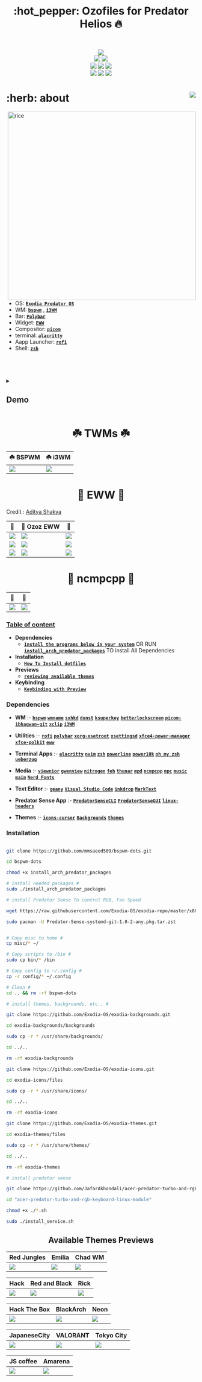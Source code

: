 <h1 align="center"> :hot_pepper: Ozofiles for Predator Helios 🔥 </h1> 

<!-- ###########################################  ########################################### -->


<!-- shields -->

</br>

<p align="center">
  <img src="https://img.shields.io/github/license/mmsaeed509/bspwm-dots?style=for-the-badge">
  </br>
  <img src="https://img.shields.io/badge/Maintained%3F-Yes-green?style=for-the-badge">
  <img src="https://img.shields.io/github/issues/mmsaeed509/bspwm-dots?color=purple&style=for-the-badge">
  </br>
  <img src="https://img.shields.io/github/stars/mmsaeed509/bspwm-dots?style=for-the-badge">
  <img src="https://img.shields.io/github/forks/mmsaeed509/bspwm-dots?color=teal&style=for-the-badge">
  <img src="https://img.shields.io/github/repo-size/mmsaeed509/bspwm-dots?color=blueviolet&style=for-the-badge">
  </br>
  <img src="https://img.shields.io/github/languages/count/mmsaeed509/bspwm-dots?color=red&style=for-the-badge">
  <img src="https://img.shields.io/github/languages/code-size/mmsaeed509/bspwm-dots?color=yellow&style=for-the-badge">
  <img src="https://img.shields.io/github/last-commit/mmsaeed509/bspwm-dots?color=deeppink&style=for-the-badge">
</p>

<!-- shields -->

<!-- ###########################################  ########################################### -->

<!-- About -->
<h1 align="left"> :herb: about  <img align="right" src="https://visitor-badge-reloaded.herokuapp.com/badge?color=FC4753&page_id=mmsaeed509/bspwm-dots&style=for-the-badge&lcolor=1a1e29"/> </h1> 

<img src="img/desktop.png" alt="rice" align="right" width="500px">

</br>

 - OS: [**`Exodia Predator OS`**](https://exodia-os.github.io/exodia-website/)
 - WM: [**`bspwm`**](https://github.com/baskerville/bspwm) , [**`i3WM`**](https://i3wm.org/)
 - Bar: [**`Polybar`**](https://github.com/polybar/polybar)
 - Widget: [**`EWW`**](https://github.com/elkowar/eww)
 - Compositor: [**`picom`**](https://github.com/yshui/picom)
 - terminal: [**`alacritty`**](https://github.com/alacritty/alacritty)
 - Aapp Launcher: [**`rofi`**](https://github.com/davatorium/rofi)
 - Shell: [**`zsh`**](https://ohmyz.sh)

</br>

#

<!-- About -->

<!-- ###########################################  ########################################### -->

<!-- reviewing themes -->

<details>
   <summary><h2> Demo </h2></summary>

  <h3 align="center"> NEW RICE :rice: :hot_pepper: 🔥 </h3> 
  
  https://user-images.githubusercontent.com/62524855/182533387-788444e8-f015-4412-bdb6-c790562ca93f.mp4
  
  <h3 align="center"> OLD RICE :rice: :hot_pepper: 🔥 </h3> 
  
  https://user-images.githubusercontent.com/62524855/179009506-b9ca5188-0409-45db-8f98-e4b1e67bfbc8.mp4
  
  <h3 align="center"> OLDEST RICE :rice: :hot_pepper: 🔥 </h3> 
  
  https://user-images.githubusercontent.com/62524855/175541828-d4ef64a7-1359-435d-8b47-80035f7756a5.mp4

</details>

<h1 align="center"> ☘️ TWMs ☘️ </h1>

|:shamrock: BSPWM|:shamrock: i3WM|
|--|--|
| [![](GIFs/themes.gif)](https://drive.google.com/file/d/17AhFlv3E8t-pNak883Eoda97DicuXHw6/view?usp=sharing) | ![](GIFs/i3WM.gif) |


<!-- reviewing themes -->

<!-- ###########################################  ########################################### -->

<!-- EWW -->


<h1 align="center"> 🦋 EWW 🦋 </h1>

Credit : [Aditya Shakya](https://github.com/adi1090x/widgets) 

| 🦋 | 🦋 Ozoz EWW | 🦋 |
|--|--|--|
| ![](img/EWW.png) | ![](img/ozozEWW.png) | ![](img/eww.png) |
| ![](img/view-1.png) | ![](img/view-2.png) | ![](img/view-3.png) |
| ![](img/view-4.png) | ![](img/view-5.png) | ![](img/view-6.png) |


<!-- EWW -->

<!-- ###########################################  ########################################### -->

<!-- ncmpcpp -->

<h1 align="center"> 🎵 ncmpcpp 🎵 </h1>

| 🎵 | 🎵 |
|--|--|
| ![](img/ncmpcpp_1.png) | ![](img/ncmpcpp_2.png) |

<!-- ncmpcpp -->

<!-- ###########################################  ########################################### -->

<!-- Table of content -->

### [Table of content](#table-of-content)

+ **Dependencies**
  - [**`Install the programs below in your system`**](#dependencies) OR RUN [**`install_arch_predator_packages`**](install_arch_predator_packages) TO install All Dependencies
+ **Installation**
  - [**`How To Install dotfiles`**](#installation)
+ **Previews**
  - [**`reviewing available themes`**](#available-themes-previews)
+ **Keybinding**
  - [**`Keybinding with Preview`**](https://github.com/mmsaeed509/bspwm-dots/wiki/Keybinding)
  
<!-- Table of content -->

<!-- ###########################################  ########################################### -->

<!-- Dependencies -->

### Dependencies

- **WM** :- [**`bspwm`**](https://madnight.github.io/bspwm/) [**`wmname`**](https://archlinux.org/packages/?name=wmname) [**`sxhkd`**](https://wiki.archlinux.org/title/Sxhkd) [**`dunst`**](https://wiki.archlinux.org/title/Dunst)  [**`ksuperkey`**](https://github.com/hanschen/ksuperkey) [**`betterlockscreen`**](https://github.com/betterlockscreen/betterlockscreen)  [**`picom-ibhagwan-git`**](https://aur.archlinux.org/packages/picom-ibhagwan-git) [**`xclip`**](https://wiki.archlinux.org/title/clipboard) [**`i3WM`**](https://i3wm.org/)

- **Utilities** :- [**`rofi`**](https://github.com/davatorium/rofi) [**`polybar`**](https://github.com/polybar/polybar) [**`xorg-xsetroot`**](https://archlinux.org/packages/extra/x86_64/xorg-xsetroot/) [**`xsettingsd`**](https://wiki.archlinux.org/title/Xsettingsd) [**`xfce4-power-manager`**](https://wiki.archlinux.org/title/Power_management) [**`xfce-polkit`**](https://wiki.archlinux.org/title/Polkit) [**`eww`**](https://github.com/elkowar/eww)

- **Terminal Apps** :- [**`alacritty`**](https://alacritty.org/) [**`nvim`**](https://neovim.io/) [**`zsh`**](https://wiki.archlinux.org/title/zsh) [**`powerline`**](https://wiki.archlinux.org/title/Powerline) [**`power10k`**](https://github.com/romkatv/powerlevel10k)  [**`oh my zsh`**](https://ohmyz.sh/) [**`ueberzug`**](https://github.com/seebye/ueberzug)

- **Media** :- [**`viewnior`**](https://archlinux.org/packages/community/x86_64/viewnior/) [**`gwenview`**](https://archlinux.org/packages/extra/x86_64/gwenview/) [**`nitrogen`**](https://wiki.archlinux.org/title/nitrogen) [**`feh`**](https://wiki.archlinux.org/title/feh) [**`thunar`**](https://wiki.archlinux.org/title/thunar) [**`mpd`**](https://wiki.archlinux.org/title/Music_Player_Daemon) [**`ncmpcpp`**](https://wiki.archlinux.org/title/ncmpcpp) [**`mpc`**](https://archlinux.org/packages/extra/x86_64/mpc/) [**`music`**](https://github.com/Exodia-OS/exodia-music) [**`maim`**](https://github.com/naelstrof/maim) [**`Nerd Fonts`**](https://github.com/ryanoasis/nerd-fonts)

- **Text Editor** :- [**`geany`**](https://www.geany.org/) [**`Visual Studio Code`**](https://code.visualstudio.com/) [**`inkdrop`**](https://www.inkdrop.app/) [**`MarkText`**](https://github.com/marktext/marktext)

- **Predator Sense App** :- [**`PredatorSenseCLI`**](https://github.com/JafarAkhondali/acer-predator-turbo-and-rgb-keyboard-linux-module) [**`PredatorSenseGUI`**](https://github.com/zehratullayl/Linux-Predator-GUI) [**`linux-headers`**](https://archlinux.org/packages/core/x86_64/linux-headers/)

- **Themes** :- [**`icons-cursor`**](https://github.com/Exodia-OS/exodia-icons) [**`Backgrounds`**](https://github.com/Exodia-OS/exodia-backgrounds) [**`themes`**](https://github.com/Exodia-OS/exodia-themes) 

<!-- Dependencies -->

<!-- ###########################################  ########################################### -->

<!-- Installation -->

### Installation

~~~bash

git clone https://github.com/mmsaeed509/bspwm-dots.git

cd bspwm-dots

chmod +x install_arch_predator_packages

# install needed packages #
sudo ./install_arch_predator_packages

# install Predator Sense To control RGB, Fan Speed

wget https://raw.githubusercontent.com/Exodia-OS/exodia-repo/master/x86_64/Predator-Sense-systemd-git-1.0-2-any.pkg.tar.zst

sudo pacman -U Predator-Sense-systemd-git-1.0-2-any.pkg.tar.zst


# Copy misc to home #
cp misc/* ~/

# Copy scripts to /bin #
sudo cp bin/* /bin

# Copy config to ~/.config #
cp -r config/* ~/.config

# Clean #
cd .. && rm -rf bspwm-dots

# install themes, backgrounds, etc.. #

git clone https://github.com/Exodia-OS/exodia-backgrounds.git

cd exodia-backgrounds/backgrounds

sudo cp -r * /usr/share/backgrounds/

cd ../..

rm -rf exodia-backgrounds

git clone https://github.com/Exodia-OS/exodia-icons.git

cd exodia-icons/files

sudo cp -r * /usr/share/icons/

cd ../..

rm -rf exodia-icons

git clone https://github.com/Exodia-OS/exodia-themes.git

cd exodia-themes/files

sudo cp -r * /usr/share/themes/

cd ../..

rm -rf exodia-themes

# install predator sense

git clone https://github.com/JafarAkhondali/acer-predator-turbo-and-rgb-keyboard-linux-module

cd "acer-predator-turbo-and-rgb-keyboard-linux-module"

chmod +x ./*.sh

sudo ./install_service.sh

~~~

<!-- Installation -->

<!-- ###########################################  ########################################### -->

<!-- Available Themes Previews -->

<h2 align="center">Available Themes Previews</h2>

|Red Jungles|Emilia|Chad WM|
|--|--|--|
| ![](GIFs/RedJungles.gif) | ![](GIFs/Emilia.gif) | ![](GIFs/ChadWM.gif) |

|Hack|Red and Black|Rick|
|--|--|--|
| ![](GIFs/Hack.gif) | ![](GIFs/RedandBlack.gif) | ![](GIFs/Rick.gif) |

|Hack The Box|BlackArch|Neon|
|--|--|--|
| ![](GIFs/HackTheBox.gif) | ![](GIFs/BlackArch.gif) | ![](GIFs/Neon.gif) |

|JapaneseCity|VALORANT|Tokyo City|
|--|--|--|
| ![](GIFs/JapaneseCity.gif) | ![](GIFs/VALORANT.gif) | ![](GIFs/TokyoCity.gif) |

|JS coffee|Amarena|
|--|--|
| ![](GIFs/JScoffee.gif) | ![](GIFs/Amarena.gif) |

<!-- Available Themes Previews -->

<!-- ########################################### END ########################################### -->
